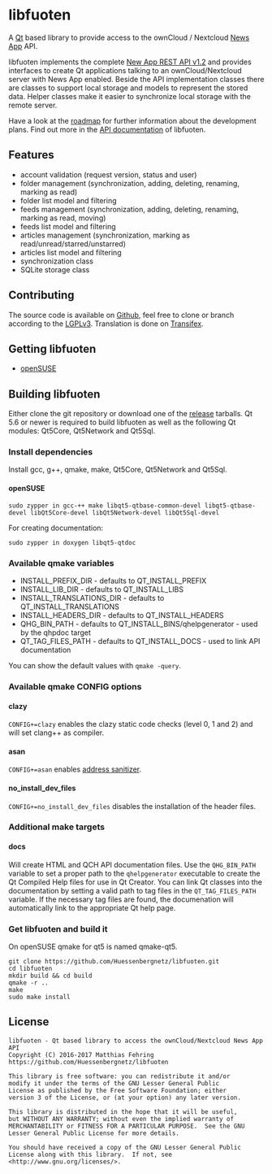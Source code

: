 # libfuoten
A [Qt](https://www.qt.io/) based library to provide access to the ownCloud / Nextcloud [News App](https://github.com/nextcloud/news) API.

libfuoten implements the complete [New App REST API v1.2](https://github.com/nextcloud/news/blob/master/docs/externalapi/Legacy.md) and provides interfaces to create Qt applications talking to an ownCloud/Nextcloud server with News App enabled. Beside the API implementation classes there are classes to support local storage and models to represent the stored data. Helper classes make it easier to synchronize local storage with the remote server.

Have a look at the [roadmap](https://github.com/Huessenbergnetz/Fuoten/milestones) for further information about the development plans. Find out more in the [API documentation](https://doc.huessenbergnetz.de/libfuoten/?pk_campaign=Github-Project-Libfuoten&pk_kwd=ReadmeFile) of libfuoten.

## Features
* account validation (request version, status and user)
* folder management (synchronization, adding, deleting, renaming, marking as read)
* folder list model and filtering
* feeds management (synchronization, adding, deleting, renaming, marking as read, moving)
* feeds list model and filtering
* articles management (synchronization, marking as read/unread/starred/unstarred)
* articles list model and filtering
* synchronization class
* SQLite storage class

## Contributing
The source code is available on [Github](https://github.com/Huessenbergnetz/libfuoten), feel free to clone or branch according to the [LGPLv3](https://github.com/Huessenbergnetz/libfuoten/blob/master/LICENSE). Translation is done on [Transifex](https://www.transifex.com/buschtrommel/libfuoten).

## Getting libfuoten
* [openSUSE](https://software.opensuse.org/package/libfuoten)

## Building libfuoten
Either clone the git repository or download one of the [release](https://github.com/Huessenbergnetz/libfuoten/releases) tarballs. Qt 5.6 or newer is required to build libfuoten as well as the following Qt modules: Qt5Core, Qt5Network and Qt5Sql.

### Install dependencies
Install gcc, g++, qmake, make, Qt5Core, Qt5Network and Qt5Sql.

#### openSUSE

```
sudo zypper in gcc-++ make libqt5-qtbase-common-devel libqt5-qtbase-devel libQt5Core-devel libQt5Network-devel libQt5Sql-devel
```
For creating documentation:
```
sudo zypper in doxygen libqt5-qtdoc
```

### Available qmake variables
* INSTALL_PREFIX_DIR - defaults to QT_INSTALL_PREFIX
* INSTALL_LIB_DIR - defaults to QT_INSTALL_LIBS
* INSTALL_TRANSLATIONS_DIR - defaults to QT_INSTALL_TRANSLATIONS
* INSTALL_HEADERS_DIR - defaults to QT_INSTALL_HEADERS
* QHG_BIN_PATH - defaults to QT_INSTALL_BINS/qhelpgenerator - used by the qhpdoc target
* QT_TAG_FILES_PATH - defaults to QT_INSTALL_DOCS - used to link API documentation

You can show the default values with `qmake -query`.

### Available qmake CONFIG options

#### clazy
`CONFIG+=clazy` enables the clazy static code checks (level 0, 1 and 2) and will set clang++ as compiler.

#### asan
`CONFIG+=asan` enables [address sanitizer](https://en.wikipedia.org/wiki/AddressSanitizer).

#### no_install_dev_files
`CONFIG+=no_install_dev_files` disables the installation of the header files.

### Additional make targets

#### docs
Will create HTML and QCH API documentation files. Use the `QHG_BIN_PATH` variable to set a proper path to the `qhelpgenerator` executable to create the Qt Compiled Help files for use in Qt Creator. You can link Qt classes into the documentation by setting a valid path to tag files in the `QT_TAG_FILES_PATH` variable. If the necessary tag files are found, the documenation will automatically link to the appropriate Qt help page.

### Get libfuoten and build it
On openSUSE qmake for qt5 is named qmake-qt5.

```
git clone https://github.com/Huessenbergnetz/libfuoten.git
cd libfuoten
mkdir build && cd build
qmake -r ..
make
sudo make install
```

## License
```
libfuoten - Qt based library to access the ownCloud/Nextcloud News App API
Copyright (C) 2016-2017 Matthias Fehring
https://github.com/Huessenbergnetz/libfuoten

This library is free software: you can redistribute it and/or
modify it under the terms of the GNU Lesser General Public
License as published by the Free Software Foundation; either
version 3 of the License, or (at your option) any later version.

This library is distributed in the hope that it will be useful,
but WITHOUT ANY WARRANTY; without even the implied warranty of
MERCHANTABILITY or FITNESS FOR A PARTICULAR PURPOSE.  See the GNU
Lesser General Public License for more details.

You should have received a copy of the GNU Lesser General Public
License along with this library.  If not, see <http://www.gnu.org/licenses/>.
```

